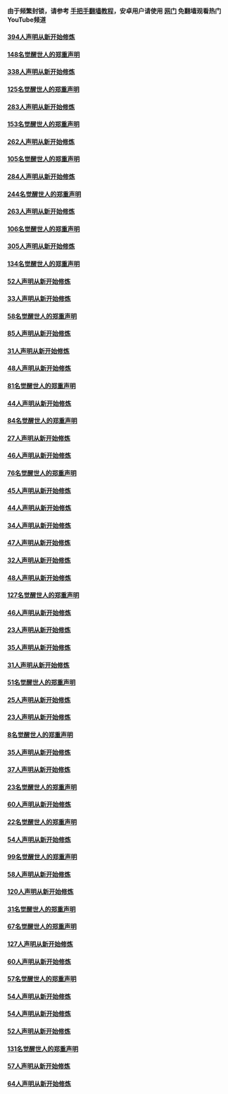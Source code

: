 #### 由于频繁封锁，请参考 [手把手翻墙教程](https://github.com/gfw-breaker/guides/wiki/)，安卓用户请使用 [网门](https://github.com/gfw-breaker/nogfw/blob/master/dl.md?t=05061601) 免翻墙观看热门YouTube频道 

#### [394人声明从新开始修炼](../pages/91/423914.md?t=05061601) 

#### [148名觉醒世人的郑重声明](../pages/91/423913.md?t=05061601) 

#### [338人声明从新开始修炼](../pages/91/423540.md?t=05061601) 

#### [125名觉醒世人的郑重声明](../pages/91/423539.md?t=05061601) 

#### [283人声明从新开始修炼](../pages/91/423296.md?t=05061601) 

#### [153名觉醒世人的郑重声明](../pages/91/423295.md?t=05061601) 

#### [262人声明从新开始修炼](../pages/91/423004.md?t=05061601) 

#### [105名觉醒世人的郑重声明](../pages/91/423003.md?t=05061601) 

#### [284人声明从新开始修炼](../pages/91/422707.md?t=05061601) 

#### [244名觉醒世人的郑重声明](../pages/91/422706.md?t=05061601) 

#### [263人声明从新开始修炼](../pages/91/422553.md?t=05061601) 

#### [106名觉醒世人的郑重声明](../pages/91/422552.md?t=05061601) 

#### [305人声明从新开始修炼](../pages/91/422153.md?t=05061601) 

#### [134名觉醒世人的郑重声明](../pages/91/422152.md?t=05061601) 

#### [52人声明从新开始修炼](../pages/91/421846.md?t=05061601) 

#### [33人声明从新开始修炼](../pages/91/421804.md?t=05061601) 

#### [58名觉醒世人的郑重声明](../pages/91/421845.md?t=05061601) 

#### [85人声明从新开始修炼](../pages/91/421769.md?t=05061601) 

#### [31人声明从新开始修炼](../pages/91/421763.md?t=05061601) 

#### [48人声明从新开始修炼](../pages/91/421605.md?t=05061601) 

#### [81名觉醒世人的郑重声明](../pages/91/421656.md?t=05061601) 

#### [44人声明从新开始修炼](../pages/91/421544.md?t=05061601) 

#### [84名觉醒世人的郑重声明](../pages/91/421543.md?t=05061601) 

#### [27人声明从新开始修炼](../pages/91/421465.md?t=05061601) 

#### [46人声明从新开始修炼](../pages/91/421454.md?t=05061601) 

#### [76名觉醒世人的郑重声明](../pages/91/421453.md?t=05061601) 

#### [45人声明从新开始修炼](../pages/91/421452.md?t=05061601) 

#### [44人声明从新开始修炼](../pages/91/421422.md?t=05061601) 

#### [34人声明从新开始修炼](../pages/91/421322.md?t=05061601) 

#### [47人声明从新开始修炼](../pages/91/421264.md?t=05061601) 

#### [32人声明从新开始修炼](../pages/91/421225.md?t=05061601) 

#### [48人声明从新开始修炼](../pages/91/421202.md?t=05061601) 

#### [127名觉醒世人的郑重声明](../pages/91/421224.md?t=05061601) 

#### [46人声明从新开始修炼](../pages/91/421203.md?t=05061601) 

#### [23人声明从新开始修炼](../pages/91/421138.md?t=05061601) 

#### [35人声明从新开始修炼](../pages/91/421122.md?t=05061601) 

#### [31人声明从新开始修炼](../pages/91/421081.md?t=05061601) 

#### [51名觉醒世人的郑重声明](../pages/91/421080.md?t=05061601) 

#### [25人声明从新开始修炼](../pages/91/421020.md?t=05061601) 

#### [23人声明从新开始修炼](../pages/91/420884.md?t=05061601) 

#### [8名觉醒世人的郑重声明](../pages/91/420883.md?t=05061601) 

#### [35人声明从新开始修炼](../pages/91/420809.md?t=05061601) 

#### [37人声明从新开始修炼](../pages/91/420766.md?t=05061601) 

#### [23名觉醒世人的郑重声明](../pages/91/420765.md?t=05061601) 

#### [60人声明从新开始修炼](../pages/91/420727.md?t=05061601) 

#### [22名觉醒世人的郑重声明](../pages/91/420726.md?t=05061601) 

#### [54人声明从新开始修炼](../pages/91/420529.md?t=05061601) 

#### [99名觉醒世人的郑重声明](../pages/91/420528.md?t=05061601) 

#### [58人声明从新开始修炼](../pages/91/420198.md?t=05061601) 

#### [120人声明从新开始修炼](../pages/91/420141.md?t=05061601) 

#### [31名觉醒世人的郑重声明](../pages/91/420197.md?t=05061601) 

#### [67名觉醒世人的郑重声明](../pages/91/420140.md?t=05061601) 

#### [127人声明从新开始修炼](../pages/91/420082.md?t=05061601) 

#### [60人声明从新开始修炼](../pages/91/420081.md?t=05061601) 

#### [57名觉醒世人的郑重声明](../pages/91/420080.md?t=05061601) 

#### [54人声明从新开始修炼](../pages/91/419533.md?t=05061601) 

#### [54人声明从新开始修炼](../pages/91/419532.md?t=05061601) 

#### [52人声明从新开始修炼](../pages/91/419531.md?t=05061601) 

#### [131名觉醒世人的郑重声明](../pages/91/419530.md?t=05061601) 

#### [57人声明从新开始修炼](../pages/91/419430.md?t=05061601) 

#### [64人声明从新开始修炼](../pages/91/419429.md?t=05061601) 

